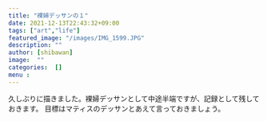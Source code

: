 ```yaml
---
title: "裸婦デッサンの１"
date: 2021-12-13T22:43:32+09:00
tags: ["art","life"]
featured_image: "/images/IMG_1599.JPG"
description: ""
author: [shibawan]
image:  ""
categories:  []
menu :
---
```

久しぶりに描きました。裸婦デッサンとして中途半端ですが、記録として残しておきます。
目標はマティスのデッサンとあえて言っておきましょう。
